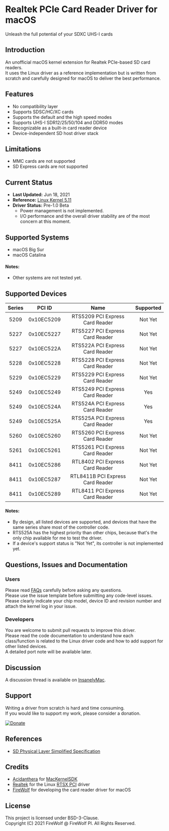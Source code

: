 #  Realtek PCIe Card Reader Driver for macOS
Unleash the full potential of your SDXC UHS-I cards

## Introduction

An unofficial macOS kernel extension for Realtek PCIe-based SD card readers.  
It uses the Linux driver as a reference implementation but is written from scratch and carefully designed for macOS to deliver the best performance.

## Features
- No compatibility layer
- Supports SDSC/HC/XC cards
- Supports the default and the high speed modes
- Supports UHS-I SDR12/25/50/104 and DDR50 modes
- Recognizable as a built-in card reader device
- Device-independent SD host driver stack

## Limitations
- MMC cards are not supported
- SD Express cards are not supported

## Current Status
- **Last Updated:** Jun 18, 2021
- **Reference:** [Linux Kernel 5.11](https://cdn.kernel.org/pub/linux/kernel/v5.x/linux-5.11.tar.xz)
- **Driver Status:** Pre-1.0 Beta
    - Power management is not implemented.
    - I/O performance and the overall driver stability are of the most concern at this moment.

## Supported Systems
- macOS Big Sur  
- macOS Catalina  

#### Notes:
- Other systems are not tested yet.

## Supported Devices
| Series |   PCI ID   |               Name               | Supported |
|:------:|:----------:|:--------------------------------:|:---------:|
|  5209  | 0x10EC5209 |  RTS5209 PCI Express Card Reader |  Not Yet  |
|  5227  | 0x10EC5227 |  RTS5227 PCI Express Card Reader |  Not Yet  |
|  5227  | 0x10EC522A |  RTS522A PCI Express Card Reader |  Not Yet  |
|  5228  | 0x10EC5228 |  RTS5228 PCI Express Card Reader |  Not Yet  |
|  5229  | 0x10EC5229 |  RTS5229 PCI Express Card Reader |  Not Yet  |
|  5249  | 0x10EC5249 |  RTS5249 PCI Express Card Reader |    Yes    |
|  5249  | 0x10EC524A |  RTS524A PCI Express Card Reader |    Yes    |
|  5249  | 0x10EC525A |  RTS525A PCI Express Card Reader |    Yes    |
|  5260  | 0x10EC5260 |  RTS5260 PCI Express Card Reader |  Not Yet  |
|  5261  | 0x10EC5261 |  RTS5261 PCI Express Card Reader |  Not Yet  |
|  8411  | 0x10EC5286 |  RTL8402 PCI Express Card Reader |  Not Yet  |
|  8411  | 0x10EC5287 | RTL8411B PCI Express Card Reader |  Not Yet  |
|  8411  | 0x10EC5289 |  RTL8411 PCI Express Card Reader |  Not Yet  |

#### Notes:
- By design, all listed devices are supported, and devices that have the same series share most of the controller code.
- RTS525A has the highest priority than other chips, because that's the only chip available for me to test the driver.
- If a device's support status is "Not Yet", its controller is not implemented yet.

## Questions, Issues and Documentation

### Users
Please read [FAQs](Docs/FAQ.md) carefully before asking any questions.  
Please use the issue template before submitting any code-level issues.  
Please clearly indicate your chip model, device ID and revision number and attach the kernel log in your issue.  

### Developers
You are welcome to submit pull requests to improve this driver.  
Please read the code documentation to understand how each class/function is related to the Linux driver code and how to add support for other listed devices.  
A detailed port note will be available later.

## Discussion
A discussion thread is available on [InsanelyMac](https://www.insanelymac.com/forum/topic/348130-general-discussion-realtek-pcie-card-reader-driver-for-macos/).

## Support
Writing a driver from scratch is hard and time consuming.  
If you would like to support my work, please consider a donation.  

[![Donate](https://img.shields.io/badge/Donate-PayPal-green.svg)](https://www.paypal.com/donate/?business=M6AHXMUVSZQTS&no_recurring=0&item_name=Support+Realtek+PCIe+card+deader+driver+for+macOS&currency_code=USD)


## References
- [SD Physical Layer Simplified Specification](https://www.sdcard.org/downloads/pls/)

## Credits
- [Acidanthera](https://github.com/acidanthera) for [MacKernelSDK](https://github.com/acidanthera/MacKernelSDK)
- [Realtek](https://www.realtek.com/) for the Linux [RTSX PCI](https://github.com/torvalds/linux/tree/master/drivers/misc/cardreader) driver
- [FireWolf](https://github.com/0xFireWolf) for developing the card reader driver for macOS

## License
This project is licensed under BSD-3-Clause.  
Copyright (C) 2021 FireWolf @ FireWolf Pl. All Rights Reserved.
